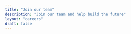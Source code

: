```yaml
---
title: "Join our team"
description: "Join our team and help build the future"
layout: "careers"
draft: false
---
```


